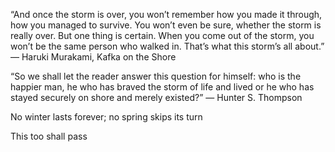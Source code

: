 ---
---
“And once the storm is over, you won’t remember how you made it through, how you managed to survive. You won’t even be sure, whether the storm is really over. But one thing is certain. When you come out of the storm, you won’t be the same person who walked in. That’s what this storm’s all about.”
― Haruki Murakami, Kafka on the Shore

“So we shall let the reader answer this question for himself: who is the happier man, he who has braved the storm of life and lived or he who has stayed securely on shore and merely existed?”
― Hunter S. Thompson

No winter lasts forever; no spring skips its turn

This too shall pass 

